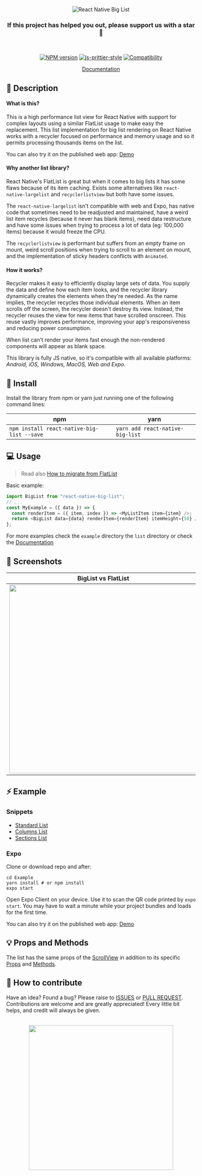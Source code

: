 <div align="center">

<img alt="React Native Big List" src="https://github.com/marcocesarato/react-native-big-list/raw/master/assets/header.png" />

### If this project has helped you out, please support us with a star 🌟

<br>

[![NPM version](http://img.shields.io/npm/v/react-native-big-list.svg?style=for-the-badge)](http://npmjs.org/package/react-native-big-list)
[![js-prittier-style](https://img.shields.io/badge/code_style-prettier-ff69b4.svg?style=for-the-badge)](https://prettier.io/)
[![Compatibility](https://img.shields.io/badge/platform-android%20%7C%20ios%20%7C%20Web%20%7C%20expo-blue.svg?style=for-the-badge)](http://npmjs.org/package/react-native-big-list)

<!--[![Package Quality](https://npm.packagequality.com/shield/react-native-big-list.svg?style=for-the-badge)](https://packagequality.com/#?package=react-native-big-list)-->

[Documentation](https://marcocesarato.github.io/react-native-big-list-docs/)

</div>

## 📘 Description

#### What is this?

This is a high performance list view for React Native with support for complex layouts using a similar FlatList usage to make easy the replacement.
This list implementation for big list rendering on React Native works with a recycler focused on performance and memory usage and so it permits processing thousands items on the list.

You can also try it on the published web app: [Demo](https://marcocesarato.github.io/react-native-big-list/)

#### Why another list library?

React Native's FlatList is great but when it comes to big lists it has some flaws because of its item caching.
Exists some alternatives like `react-native-largelist` and `recyclerlistview` but both have some issues.

The `react-native-largelist` isn't compatible with web and Expo, has native code that sometimes need to be readjusted and maintained, have a weird list item recycles (because it never has blank items), need data restructure and have some issues when trying to process a lot of data (eg: 100,000 items) because it would freeze the CPU.

The `recyclerlistview` is performant but suffers from an empty frame on mount, weird scroll positions when trying to scroll to an element on mount, and the implementation of sticky headers conflicts with `Animated`.

#### How it works?

Recycler makes it easy to efficiently display large sets of data. You supply the data and define how each item looks, and the recycler library dynamically creates the elements when they're needed.
As the name implies, the recycler recycles those individual elements. When an item scrolls off the screen, the recycler doesn't destroy its view. Instead, the recycler reuses the view for new items that have scrolled onscreen. This reuse vastly improves performance, improving your app's responsiveness and reducing power consumption.

When list can't render your items fast enough the non-rendered components will appear as blank space.

This library is fully JS native, so it's compatible with all available platforms: _Android, iOS, Windows, MacOS, Web and Expo_.

## 📖 Install

Install the library from npm or yarn just running one of the following command lines:

| npm                                        | yarn                             |
| ------------------------------------------ | -------------------------------- |
| `npm install react-native-big-list --save` | `yarn add react-native-big-list` |

## 💻 Usage

> Read also [How to migrate from FlatList](https://marcocesarato.github.io/react-native-big-list-docs/extras/migrate-flatlist/)

Basic example:

```javascript
import BigList from "react-native-big-list";
// ...
const MyExample = ({ data }) => {
  const renderItem = ({ item, index }) => <MyListItem item={item} />;
  return <BigList data={data} renderItem={renderItem} itemHeight={50} />;
};
```

For more examples check the `example` directory the `list` directory or check the [Documentation](https://marcocesarato.github.io/react-native-big-list-docs/basics/standard-list)

## 🎨 Screenshots

| BigList vs FlatList                                                                                                            | Section List                                                                                                                            |
| ------------------------------------------------------------------------------------------------------------------------------ | --------------------------------------------------------------------------------------------------------------------------------------- |
| <img src="https://github.com/marcocesarato/react-native-big-list/raw/master/assets/screenshots/performance.gif" width="500" /> | <img src="https://github.com/marcocesarato/react-native-big-list/raw/master/assets/screenshots/example-section-list.jpg" width="500" /> |

## ⚡️ Example

### Snippets

- [Standard List](https://marcocesarato.github.io/react-native-big-list-docs/basics/standard-list)
- [Columns List](https://marcocesarato.github.io/react-native-big-list-docs/basics/columns-list)
- [Sections List](https://marcocesarato.github.io/react-native-big-list-docs/basics/sections-list)

### Expo

Clone or download repo and after:

```shell
cd Example
yarn install # or npm install
expo start
```

Open Expo Client on your device. Use it to scan the QR code printed by `expo start`. You may have to wait a minute while your project bundles and loads for the first time.

You can also try it on the published web app: [Demo](https://marcocesarato.github.io/react-native-big-list/)

## 💡 Props and Methods

The list has the same props of the [ScrollView](https://reactnative.dev/docs/scrollview#props) in addition to its specific [Props](https://marcocesarato.github.io/react-native-big-list-docs/props) and [Methods](https://marcocesarato.github.io/react-native-big-list-docs/methods).

## 🤔 How to contribute

Have an idea? Found a bug? Please raise to [ISSUES](https://github.com/marcocesarato/react-native-big-list/issues) or [PULL REQUEST](https://github.com/marcocesarato/react-native-big-list/pulls).
Contributions are welcome and are greatly appreciated! Every little bit helps, and credit will always be given.

<p align="center">
    <br>
    <a href="https://nodei.co/npm/react-native-big-list/" rel="nofollow">
        <img align="center" src="https://nodei.co/npm/react-native-big-list.png?downloads=true&downloadRank=true" width="384">
    </a>
</p>
